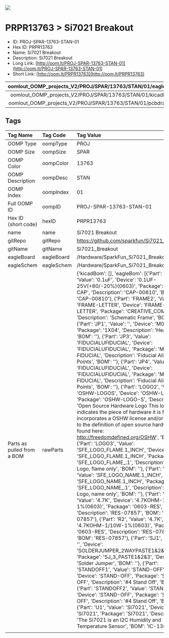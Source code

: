 


  
![][im]
# PRPR13763 > Si7021 Breakout

- ID: PROJ-SPAR-13763-STAN-01
- Hex ID: PRPR13763
- Name: Si7021 Breakout
- Description: Si7021 Breakout
- Long Link: [http://oom.lt/PROJ-SPAR-13763-STAN-01](http://oom.lt/PROJ-SPAR-13763-STAN-01)
- Short Link: [http://oom.lt/PRPR13763](http://oom.lt/PRPR13763)
  

|oomlout_OOMP_projects_V2/PROJ/SPAR/13763/STAN/01/eagleImage.png|oomlout_OOMP_projects_V2/PROJ/SPAR/13763/STAN/01/eagleSchemImage.png|oomlout_OOMP_projects_V2/PROJ/SPAR/13763/STAN/01/kicadPcb3dFront.png|oomlout_OOMP_projects_V2/PROJ/SPAR/13763/STAN/01/kicadPcb3dBack.png|
| :---: | :---: | :---: | :---: |
|oomlout_OOMP_projects_V2/PROJ/SPAR/13763/STAN/01/kicadPcb3d.png|oomlout_OOMP_projects_V2/PROJ/SPAR/13763/STAN/01/bomBack.png|oomlout_OOMP_projects_V2/PROJ/SPAR/13763/STAN/01/bomFront.png|oomlout_OOMP_projects_V2/PROJ/SPAR/13763/STAN/01/pcbdraw.svg|
|oomlout_OOMP_projects_V2/PROJ/SPAR/13763/STAN/01/pcbdrawBack.svg||||

## Tags
  

|Tag Name|Tag Code|Tag Value|
| :--- | :--- | :--- |
|OOMP Type|oompType|PROJ|
|OOMP Size|oompSize|SPAR|
|OOMP Color|oompColor|13763|
|OOMP Description|oompDesc|STAN|
|OOMP Index|oompIndex|01|
|Full OOMP ID|oompID|PROJ-SPAR-13763-STAN-01|
|Hex ID (short code)|hexID|PRPR13763|
|name|name|Si7021 Breakout|
|gitRepo|gitRepo|https://github.com/sparkfun/Si7021_Breakout|
|gitName|gitName|Si7021_Breakout|
|eagleBoard|eagleBoard|/Hardware/SparkFun_Si7021_Breakout.brd|
|eagleSchem|eagleSchem|/Hardware/SparkFun_Si7021_Breakout.sch|
|Parts as pulled from a BOM|rawParts|{'kicadBom': [], 'eagleBom': [{'Part': 'C2', 'Value': '0.1uF', 'Device': '0.1UF-25V(+80/-20%)(0603)', 'Package': '0603-CAP', 'Description': 'CAP-00810', 'BOM': 'CAP-00810'}, {'Part': 'FRAME2', 'Value': 'FRAME-LETTER', 'Device': 'FRAME-LETTER', 'Package': 'CREATIVE_COMMONS', 'Description': 'Schematic Frame', 'BOM': ''}, {'Part': 'JP1', 'Value': '', 'Device': 'M04PTH', 'Package': '1X04', 'Description': 'Header 4', 'BOM': ''}, {'Part': 'JP3', 'Value': 'FIDUCIALUFIDUCIAL', 'Device': 'FIDUCIALUFIDUCIAL', 'Package': 'MICRO-FIDUCIAL', 'Description': 'Fiducial Alignment Points', 'BOM': ''}, {'Part': 'JP4', 'Value': 'FIDUCIALUFIDUCIAL', 'Device': 'FIDUCIALUFIDUCIAL', 'Package': 'MICRO-FIDUCIAL', 'Description': 'Fiducial Alignment Points', 'BOM': ''}, {'Part': 'LOGO2', 'Value': 'OSHW-LOGOS', 'Device': 'OSHW-LOGOS', 'Package': 'OSHW-LOGO-S', 'Description': 'Open Source Hardware Logo This logo indicates the piece of hardware it is found on incorporates a OSHW license and/or adheres to the definition of open source hardware found here: http://freedomdefined.org/OSHW', 'BOM': ''}, {'Part': 'LOGO3', 'Value': 'SFE_LOGO_FLAME.1_INCH', 'Device': 'SFE_LOGO_FLAME.1_INCH', 'Package': 'SFE_LOGO_FLAME_.1', 'Description': 'SFE Logo, flame only', 'BOM': ''}, {'Part': 'LOGO4', 'Value': 'SFE_LOGO_NAME.1_INCH', 'Device': 'SFE_LOGO_NAME.1_INCH', 'Package': 'SFE_LOGO_NAME_.1', 'Description': 'SFE Logo, name only', 'BOM': ''}, {'Part': 'R1', 'Value': '4.7K', 'Device': '4.7KOHM-1/10W-1%(0603)', 'Package': '0603-RES', 'Description': 'RES-07857', 'BOM': 'RES-07857'}, {'Part': 'R2', 'Value': '4.7K', 'Device': '4.7KOHM-1/10W-1%(0603)', 'Package': '0603-RES', 'Description': 'RES-07857', 'BOM': 'RES-07857'}, {'Part': 'SJ1', 'Value': '', 'Device': 'SOLDERJUMPER_2WAYPASTE1&2&3', 'Package': 'SJ_3_PASTE1&2&3', 'Description': 'Solder Jumper', 'BOM': ''}, {'Part': 'STANDOFF1', 'Value': 'STAND-OFF', 'Device': 'STAND-OFF', 'Package': 'STAND-OFF', 'Description': '#4 Stand Off', 'BOM': ''}, {'Part': 'STANDOFF2', 'Value': 'STAND-OFF', 'Device': 'STAND-OFF', 'Package': 'STAND-OFF', 'Description': '#4 Stand Off', 'BOM': ''}, {'Part': 'U1', 'Value': 'SI7021', 'Device': 'SI7021', 'Package': 'SI7021', 'Description': 'The Si7021 is an I2C Humidity and Temperature Sensor', 'BOM': 'IC-13093'}]}|
||||



[im]: PROJ/SPAR/13763/STAN/01/kicadPcb3d_450.png
